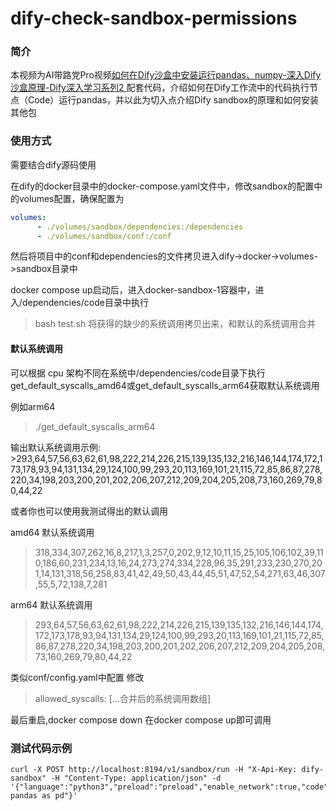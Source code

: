 # dify-check-sandbox-permissions
### 简介
本视频为AI带路党Pro视频[如何在Dify沙盒中安装运行pandas、numpy-深入Dify沙盒原理-Dify深入学习系列2
](https://www.bilibili.com/video/BV1EtBTYHE1y/) 配套代码，介绍如何在Dify工作流中的代码执行节点（Code）运行pandas，并以此为切入点介绍Dify sandbox的原理和如何安装其他包

### 使用方式

需要结合dify源码使用

在dify的docker目录中的docker-compose.yaml文件中，修改sandbox的配置中的volumes配置，确保配置为
```yaml
volumes:
      - ./volumes/sandbox/dependencies:/dependencies
      - ./volumes/sandbox/conf:/conf
```
然后将项目中的conf和dependencies的文件拷贝进入dify->docker->volumes->sandbox目录中

docker compose up启动后，进入docker-sandbox-1容器中，进入/dependencies/code目录中执行
> bash test.sh
将获得的缺少的系统调用拷贝出来，和默认的系统调用合并

#### 默认系统调用
可以根据 cpu 架构不同在系统中/dependencies/code目录下执行 get_default_syscalls_amd64或get_default_syscalls_arm64获取默认系统调用

例如arm64 
> ./get_default_syscalls_arm64

输出默认系统调用示例: >293,64,57,56,63,62,61,98,222,214,226,215,139,135,132,216,146,144,174,172,173,178,93,94,131,134,29,124,100,99,293,20,113,169,101,21,115,72,85,86,87,278,220,34,198,203,200,201,202,206,207,212,209,204,205,208,73,160,269,79,80,44,22

或者你也可以使用我测试得出的默认调用

amd64 默认系统调用
>318,334,307,262,16,8,217,1,3,257,0,202,9,12,10,11,15,25,105,106,102,39,110,186,60,231,234,13,16,24,273,274,334,228,96,35,291,233,230,270,201,14,131,318,56,258,83,41,42,49,50,43,44,45,51,47,52,54,271,63,46,307,55,5,72,138,7,281

arm64 默认系统调用
>293,64,57,56,63,62,61,98,222,214,226,215,139,135,132,216,146,144,174,172,173,178,93,94,131,134,29,124,100,99,293,20,113,169,101,21,115,72,85,86,87,278,220,34,198,203,200,201,202,206,207,212,209,204,205,208,73,160,269,79,80,44,22

类似conf/config.yaml中配置
修改 
> allowed_syscalls: [...合并后的系统调用数组]

最后重启,docker compose down 在docker compose up即可调用
### 测试代码示例
```shell 
curl -X POST http://localhost:8194/v1/sandbox/run -H "X-Api-Key: dify-sandbox" -H "Content-Type: application/json" -d '{"language":"python3","preload":"preload","enable_network":true,"code":"import pandas as pd"}'
```

